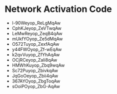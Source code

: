 # Network Activation Code
* l-90Weyop_ReLgMqAw
* CphKJeyop_ZeVTwqAw
* LeMwReyop_ZeqB4qAw
* mUkfYOyop_Ze5dMqAw
* O572Tuyop_ZexfAqAw
* y44FWOyop_Zf-wEqAw
* k2qvVuyop_ZfYhAqAw
* OCjRCeyop_ZaIi8qAw
* HMWhKuyop_Zbq9wqAw
* Sc72Puyop_ZbivkqAw
* JqGoOeyop_Zbii4qAw
* 367AYOyop_ZbgToqAw
* sOoiPOyop_ZbG-AqAw